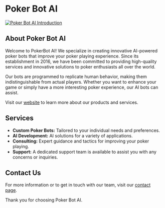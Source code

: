# Poker Bot AI

[![Poker Bot AI Introduction](https://img.youtube.com/vi/ET6Y6NjHvGM/0.jpg)](https://www.youtube.com/watch?v=ET6Y6NjHvGM)

## About Poker Bot AI

Welcome to PokerBot AI! We specialize in creating innovative AI-powered poker bots that improve your poker playing experience. Since its establishment in 2016, we have been committed to providing high-quality services and innovative solutions to poker enthusiasts all over the world.

Our bots are programmed to replicate human behavior, making them indistinguishable from actual players. Whether you want to enhance your game or simply have a more interesting poker experience, our AI bots can assist.

Visit our [website](https://pokerbotai.com) to learn more about our products and services.

## Services

- **Custom Poker Bots:** Tailored to your individual needs and preferences.
- **AI Development:** AI solutions for a variety of applications.
- **Consulting:** Expert guidance and tactics for improving your poker playing.
- **Support:** A dedicated support team is available to assist you with any concerns or inquiries.

## Contact Us

For more information or to get in touch with our team, visit our [contact page](https://pokerbotai.com/contact-form).

Thank you for choosing Poker Bot AI.

